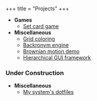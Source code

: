 +++
title = "Projects"
+++

- **Games**
  - [Set card game](https://github.com/benfrankel/set-game)
- **Miscellaneous**
  - [Grid coloring](https://github.com/benfrankel/grid-coloring)
  - [Backronym engine](https://github.com/benfrankel/backronym)
  - [Brownian motion demo](https://github.com/benfrankel/brownian-demo)
  - [Hierarchical GUI framework](https://github.com/benfrankel/hgf)

### Under Construction

- **Miscellaneous**
  - [My system's dotfiles](https://github.com/benfrankel/my-dotfiles)
